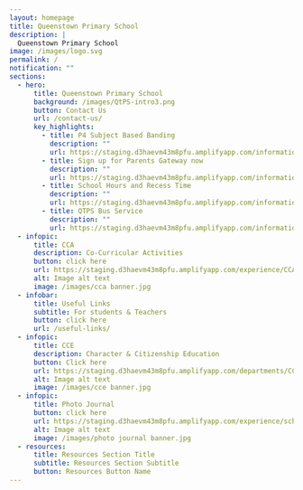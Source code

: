 ```yaml
---
layout: homepage
title: Queenstown Primary School
description: |
  Queenstown Primary School
image: /images/logo.svg
permalink: /
notification: ""
sections:
  - hero:
      title: Queenstown Primary School
      background: /images/QtPS-intro3.png
      button: Contact Us
      url: /contact-us/
      key_highlights:
        - title: P4 Subject Based Banding
          description: ""
          url: https://staging.d3haevm43m8pfu.amplifyapp.com/information/p4-subject-based-banding/
        - title: Sign up for Parents Gateway now
          description: ""
          url: https://staging.d3haevm43m8pfu.amplifyapp.com/information/parents-gateway/
        - title: School Hours and Recess Time
          description: ""
          url: https://staging.d3haevm43m8pfu.amplifyapp.com/information/location-and-operation-hours/
        - title: QTPS Bus Service
          description: ""
          url: https://staging.d3haevm43m8pfu.amplifyapp.com/information/facilities-and-services/bus-services/
  - infopic:
      title: CCA
      description: Co-Curricular Activities
      button: click here
      url: https://staging.d3haevm43m8pfu.amplifyapp.com/experience/CCA/
      alt: Image alt text
      image: /images/cca banner.jpg
  - infobar:
      title: Useful Links
      subtitle: For students & Teachers
      button: click here
      url: /useful-links/
  - infopic:
      title: CCE
      description: Character & Citizenship Education
      button: Click here
      url: https://staging.d3haevm43m8pfu.amplifyapp.com/departments/CCE/
      alt: Image alt text
      image: /images/cce banner.jpg
  - infopic:
      title: Photo Journal
      button: click here
      url: https://staging.d3haevm43m8pfu.amplifyapp.com/experience/school-life-memories-our-photo-journal/
      alt: Image alt text
      image: /images/photo journal banner.jpg
  - resources:
      title: Resources Section Title
      subtitle: Resources Section Subtitle
      button: Resources Button Name
---
```

